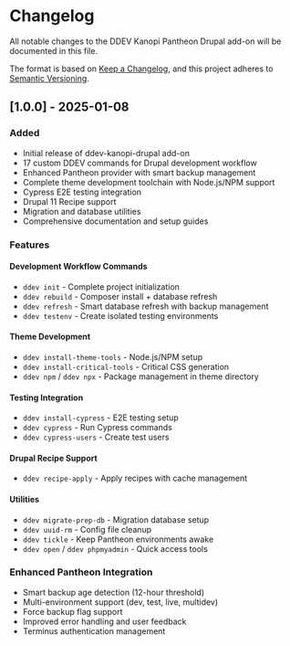 # Changelog

All notable changes to the DDEV Kanopi Pantheon Drupal add-on will be documented in this file.

The format is based on [Keep a Changelog](https://keepachangelog.com/en/1.0.0/),
and this project adheres to [Semantic Versioning](https://semver.org/spec/v2.0.0.html).

## [1.0.0] - 2025-01-08

### Added
- Initial release of ddev-kanopi-drupal add-on
- 17 custom DDEV commands for Drupal development workflow
- Enhanced Pantheon provider with smart backup management
- Complete theme development toolchain with Node.js/NPM support
- Cypress E2E testing integration
- Drupal 11 Recipe support
- Migration and database utilities
- Comprehensive documentation and setup guides

### Features

#### Development Workflow Commands
- `ddev init` - Complete project initialization
- `ddev rebuild` - Composer install + database refresh  
- `ddev refresh` - Smart database refresh with backup management
- `ddev testenv` - Create isolated testing environments

#### Theme Development
- `ddev install-theme-tools` - Node.js/NPM setup
- `ddev install-critical-tools` - Critical CSS generation
- `ddev npm` / `ddev npx` - Package management in theme directory

#### Testing Integration  
- `ddev install-cypress` - E2E testing setup
- `ddev cypress` - Run Cypress commands
- `ddev cypress-users` - Create test users

#### Drupal Recipe Support
- `ddev recipe-apply` - Apply recipes with cache management

#### Utilities
- `ddev migrate-prep-db` - Migration database setup
- `ddev uuid-rm` - Config file cleanup
- `ddev tickle` - Keep Pantheon environments awake
- `ddev open` / `ddev phpmyadmin` - Quick access tools

### Enhanced Pantheon Integration
- Smart backup age detection (12-hour threshold)
- Multi-environment support (dev, test, live, multidev)
- Force backup flag support
- Improved error handling and user feedback
- Terminus authentication management